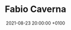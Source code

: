 ---
layout: post_layout
title:  "Fabio Caverna"
date:   2021-08-23 20:00:00 +0100
categories: podcast
youtube: https://www.youtube.com/watch?v=Rp-CPv9989w
twitch: 
instagram: fabiocaverna
picture: "007"
---